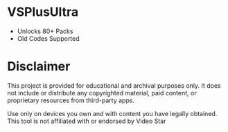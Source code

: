 # VSPlusUltra

- Unlocks 80+ Packs
- Old Codes Supported

# Disclaimer

This project is provided for educational and archival purposes only. It does not include or distribute any copyrighted material, paid content, or proprietary resources from third-party apps.

Use only on devices you own and with content you have legally obtained.
This tool is not affiliated with or endorsed by Video Star
